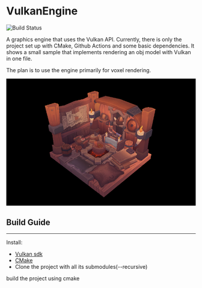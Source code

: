 # VulkanEngine
![Build Status](https://github.com/stiangglanda/VulkanEngine/actions/workflows/cmake-single-platform.yml/badge.svg)

A graphics engine that uses the Vulkan API.
Currently, there is only the project set up with CMake, Github Actions and some basic dependencies.
It shows a small sample that implements rendering an obj model with Vulkan in one file.

The plan is to use the engine primarily for voxel rendering.

![alt text](https://github.com/stiangglanda/VulkanEngine/blob/master/resources/VulkanSample.png)

## Build Guide
---

Install:
- [Vulkan sdk](https://vulkan.lunarg.com/#new_tab)
- [CMake](https://cmake.org/download/)
- Clone the project with all its submodules(--recursive)

build the project using cmake 
